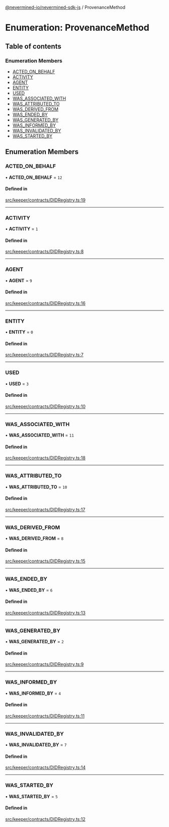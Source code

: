 [@nevermined-io/nevermined-sdk-js](../code-reference.md) / ProvenanceMethod

# Enumeration: ProvenanceMethod

## Table of contents

### Enumeration Members

- [ACTED\_ON\_BEHALF](ProvenanceMethod.md#acted_on_behalf)
- [ACTIVITY](ProvenanceMethod.md#activity)
- [AGENT](ProvenanceMethod.md#agent)
- [ENTITY](ProvenanceMethod.md#entity)
- [USED](ProvenanceMethod.md#used)
- [WAS\_ASSOCIATED\_WITH](ProvenanceMethod.md#was_associated_with)
- [WAS\_ATTRIBUTED\_TO](ProvenanceMethod.md#was_attributed_to)
- [WAS\_DERIVED\_FROM](ProvenanceMethod.md#was_derived_from)
- [WAS\_ENDED\_BY](ProvenanceMethod.md#was_ended_by)
- [WAS\_GENERATED\_BY](ProvenanceMethod.md#was_generated_by)
- [WAS\_INFORMED\_BY](ProvenanceMethod.md#was_informed_by)
- [WAS\_INVALIDATED\_BY](ProvenanceMethod.md#was_invalidated_by)
- [WAS\_STARTED\_BY](ProvenanceMethod.md#was_started_by)

## Enumeration Members

### ACTED\_ON\_BEHALF

• **ACTED\_ON\_BEHALF** = ``12``

#### Defined in

[src/keeper/contracts/DIDRegistry.ts:19](https://github.com/nevermined-io/sdk-js/blob/416920b/src/keeper/contracts/DIDRegistry.ts#L19)

___

### ACTIVITY

• **ACTIVITY** = ``1``

#### Defined in

[src/keeper/contracts/DIDRegistry.ts:8](https://github.com/nevermined-io/sdk-js/blob/416920b/src/keeper/contracts/DIDRegistry.ts#L8)

___

### AGENT

• **AGENT** = ``9``

#### Defined in

[src/keeper/contracts/DIDRegistry.ts:16](https://github.com/nevermined-io/sdk-js/blob/416920b/src/keeper/contracts/DIDRegistry.ts#L16)

___

### ENTITY

• **ENTITY** = ``0``

#### Defined in

[src/keeper/contracts/DIDRegistry.ts:7](https://github.com/nevermined-io/sdk-js/blob/416920b/src/keeper/contracts/DIDRegistry.ts#L7)

___

### USED

• **USED** = ``3``

#### Defined in

[src/keeper/contracts/DIDRegistry.ts:10](https://github.com/nevermined-io/sdk-js/blob/416920b/src/keeper/contracts/DIDRegistry.ts#L10)

___

### WAS\_ASSOCIATED\_WITH

• **WAS\_ASSOCIATED\_WITH** = ``11``

#### Defined in

[src/keeper/contracts/DIDRegistry.ts:18](https://github.com/nevermined-io/sdk-js/blob/416920b/src/keeper/contracts/DIDRegistry.ts#L18)

___

### WAS\_ATTRIBUTED\_TO

• **WAS\_ATTRIBUTED\_TO** = ``10``

#### Defined in

[src/keeper/contracts/DIDRegistry.ts:17](https://github.com/nevermined-io/sdk-js/blob/416920b/src/keeper/contracts/DIDRegistry.ts#L17)

___

### WAS\_DERIVED\_FROM

• **WAS\_DERIVED\_FROM** = ``8``

#### Defined in

[src/keeper/contracts/DIDRegistry.ts:15](https://github.com/nevermined-io/sdk-js/blob/416920b/src/keeper/contracts/DIDRegistry.ts#L15)

___

### WAS\_ENDED\_BY

• **WAS\_ENDED\_BY** = ``6``

#### Defined in

[src/keeper/contracts/DIDRegistry.ts:13](https://github.com/nevermined-io/sdk-js/blob/416920b/src/keeper/contracts/DIDRegistry.ts#L13)

___

### WAS\_GENERATED\_BY

• **WAS\_GENERATED\_BY** = ``2``

#### Defined in

[src/keeper/contracts/DIDRegistry.ts:9](https://github.com/nevermined-io/sdk-js/blob/416920b/src/keeper/contracts/DIDRegistry.ts#L9)

___

### WAS\_INFORMED\_BY

• **WAS\_INFORMED\_BY** = ``4``

#### Defined in

[src/keeper/contracts/DIDRegistry.ts:11](https://github.com/nevermined-io/sdk-js/blob/416920b/src/keeper/contracts/DIDRegistry.ts#L11)

___

### WAS\_INVALIDATED\_BY

• **WAS\_INVALIDATED\_BY** = ``7``

#### Defined in

[src/keeper/contracts/DIDRegistry.ts:14](https://github.com/nevermined-io/sdk-js/blob/416920b/src/keeper/contracts/DIDRegistry.ts#L14)

___

### WAS\_STARTED\_BY

• **WAS\_STARTED\_BY** = ``5``

#### Defined in

[src/keeper/contracts/DIDRegistry.ts:12](https://github.com/nevermined-io/sdk-js/blob/416920b/src/keeper/contracts/DIDRegistry.ts#L12)

